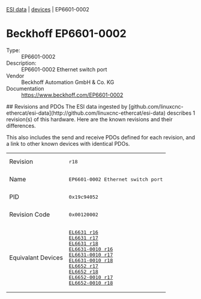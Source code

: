 <div class="nav"><a href="/esi-data">ESI data</a> | <a href="/esi-data/devices">devices</a> | EP6601-0002</div>

#  Beckhoff EP6601-0002

<dl>
  <dt>Type:</dt><dd>EP6601-0002</dd>
  <dt>Description:</dt><dd>EP6601-0002 Ethernet switch port</dd>
  <dt>Vendor</dt><dd>Beckhoff Automation GmbH & Co. KG</dd>
  <dt>Documentation</dt><dd><a href="https://www.beckhoff.com/EP6601-0002">https://www.beckhoff.com/EP6601-0002</a></dd>
</dl>
## Revisions and PDOs
The ESI data ingested by [github.com/linuxcnc-ethercat/esi-data](http://github.com/linuxcnc-ethercat/esi-data) describes 1 revision(s) of this hardware.  Here are the known revisions and their differences.

This also includes the send and receive PDOs defined for each revision, and a link to other known devices with identical PDOs.

<table>
<tr >
<td class="first">Revision</td>
<td ><pre>r18</pre></td>
</tr>
<tr >
<td class="first">Name</td>
<td ><pre>EP6601-0002 Ethernet switch port</pre></td>
</tr>
<tr >
<td class="first">PID</td>
<td ><pre>0x19c94052</pre></td>
</tr>
<tr >
<td class="first">Revision Code</td>
<td ><pre>0x00120002</pre></td>
</tr>
<tr >
<td class="first">Equivalant Devices</td>
<td ><pre><a href="EL6631">EL6631 r16</a><br/><a href="EL6631">EL6631 r17</a><br/><a href="EL6631">EL6631 r18</a><br/><a href="EL6631-0010">EL6631-0010 r16</a><br/><a href="EL6631-0010">EL6631-0010 r17</a><br/><a href="EL6631-0010">EL6631-0010 r18</a><br/><a href="EL6652">EL6652 r17</a><br/><a href="EL6652">EL6652 r18</a><br/><a href="EL6652-0010">EL6652-0010 r17</a><br/><a href="EL6652-0010">EL6652-0010 r18</a></pre></td>
</tr>
</table>
